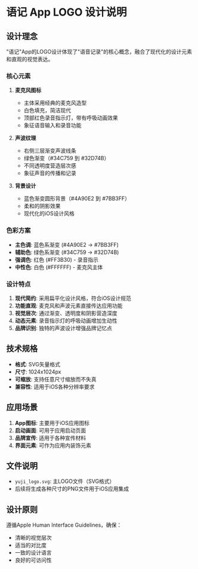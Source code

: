 # 语记 App LOGO 设计说明

## 设计理念

"语记"App的LOGO设计体现了"语音记录"的核心概念，融合了现代化的设计元素和直观的视觉表达。

### 核心元素

1. **麦克风图标**
   - 主体采用经典的麦克风造型
   - 白色填充，简洁现代
   - 顶部红色录音指示灯，带有呼吸动画效果
   - 象征语音输入和录音功能

2. **声波纹理**
   - 右侧三层渐变声波线条
   - 绿色渐变（#34C759 到 #32D74B）
   - 不同透明度营造层次感
   - 象征声音的传播和记录

3. **背景设计**
   - 蓝色渐变圆形背景（#4A90E2 到 #7BB3FF）
   - 柔和的阴影效果
   - 现代化的iOS设计风格

### 色彩方案

- **主色调**: 蓝色系渐变 (#4A90E2 → #7BB3FF)
- **辅助色**: 绿色系渐变 (#34C759 → #32D74B)
- **强调色**: 红色 (#FF3B30) - 录音指示
- **中性色**: 白色 (#FFFFFF) - 麦克风主体

### 设计特点

1. **现代简约**: 采用扁平化设计风格，符合iOS设计规范
2. **功能直观**: 麦克风和声波元素直接传达应用功能
3. **视觉层次**: 通过渐变、透明度和阴影营造深度
4. **动态元素**: 录音指示灯的呼吸动画增加生动性
5. **品牌识别**: 独特的声波设计增强品牌记忆点

## 技术规格

- **格式**: SVG矢量格式
- **尺寸**: 1024x1024px
- **可缩放**: 支持任意尺寸缩放而不失真
- **兼容性**: 适用于iOS各种分辨率要求

## 应用场景

1. **App图标**: 主要用于iOS应用图标
2. **启动画面**: 可用于应用启动页面
3. **品牌宣传**: 适用于各种宣传材料
4. **界面元素**: 可作为应用内装饰元素

## 文件说明

- `yuji_logo.svg`: 主LOGO文件（SVG格式）
- 后续将生成各种尺寸的PNG文件用于iOS应用集成

## 设计原则

遵循Apple Human Interface Guidelines，确保：
- 清晰的视觉层次
- 适当的对比度
- 一致的设计语言
- 良好的可访问性